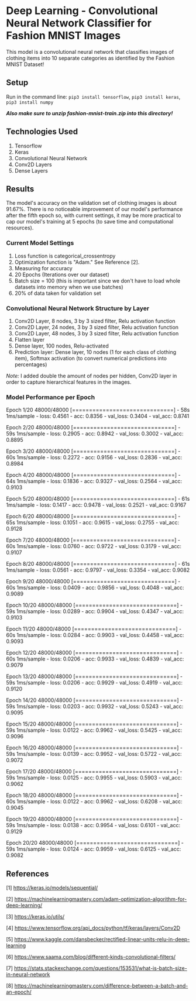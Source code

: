 # Deep Learning - Convolutional Neural Network Classifier for Fashion MNIST Images
This model is a convolutional neural network that classifies images of clothing items into 10 separate categories as identified by the Fashion MNIST Dataset!

## Setup
Run in the command line:
`pip3 install tensorflow`,
`pip3 install keras`,
`pip3 install numpy`

***Also make sure to unzip fashion-mnist-train.zip into this directory!***

## Technologies Used
1. Tensorflow
2. Keras
3. Convolutional Neural Network
4. Conv2D Layers
5. Dense Layers

## Results
The model's accuracy on the validation set of clothing images is about 91.67%. There is no noticeable improvement of our model's performance after the fifth epoch so, with current settings, it may be more practical to cap our model's training at 5 epochs (to save time and computational resources).

### Current Model Settings
1. Loss function is categorical_crossentropy
2. Optimization function is "Adam." See Reference [2].
3. Measuring for accuracy
4. 20 Epochs (Iterations over our dataset)
5. Batch size = 100 (this is important since we don't have to load whole datasets into memory when we use batches)
6. 20% of data taken for validation set

### Convolutional Neural Network Structure by Layer
1. Conv2D Layer, 8 nodes, 3 by 3 sized filter, Relu activation function
2. Conv2D Layer, 24 nodes, 3 by 3 sized filter, Relu activation function
3. Conv2D Layer, 48 nodes, 3 by 3 sized filter, Relu activation function
4. Flatten layer
5. Dense layer, 100 nodes, Relu-activated
6. Prediction layer: Dense layer, 10 nodes (1 for each class of clothing item), Softmax activation (to convert numerical predictions into percentages)

*Note:* I added double the amount of nodes per hidden, Conv2D layer in order to capture hierarchical features in the images.

### Model Performance per Epoch
Epoch 1/20
48000/48000 [==============================] - 58s 1ms/sample - loss: 0.4561 - acc: 0.8356 - val_loss: 0.3404 - val_acc: 0.8741

Epoch 2/20
48000/48000 [==============================] - 59s 1ms/sample - loss: 0.2905 - acc: 0.8942 - val_loss: 0.3002 - val_acc: 0.8895

Epoch 3/20
48000/48000 [==============================] - 60s 1ms/sample - loss: 0.2272 - acc: 0.9156 - val_loss: 0.2836 - val_acc: 0.8984

Epoch 4/20
48000/48000 [==============================] - 64s 1ms/sample - loss: 0.1836 - acc: 0.9327 - val_loss: 0.2564 - val_acc: 0.9103

Epoch 5/20
48000/48000 [==============================] - 61s 1ms/sample - loss: 0.1417 - acc: 0.9478 - val_loss: 0.2521 - val_acc: 0.9167

Epoch 6/20
48000/48000 [==============================] - 65s 1ms/sample - loss: 0.1051 - acc: 0.9615 - val_loss: 0.2755 - val_acc: 0.9128

Epoch 7/20
48000/48000 [==============================] - 60s 1ms/sample - loss: 0.0760 - acc: 0.9722 - val_loss: 0.3179 - val_acc: 0.9107

Epoch 8/20
48000/48000 [==============================] - 61s 1ms/sample - loss: 0.0561 - acc: 0.9797 - val_loss: 0.3354 - val_acc: 0.9082

Epoch 9/20
48000/48000 [==============================] - 60s 1ms/sample - loss: 0.0409 - acc: 0.9856 - val_loss: 0.4048 - val_acc: 0.9089

Epoch 10/20
48000/48000 [==============================] - 59s 1ms/sample - loss: 0.0289 - acc: 0.9904 - val_loss: 0.4347 - val_acc: 0.9103

Epoch 11/20
48000/48000 [==============================] - 60s 1ms/sample - loss: 0.0284 - acc: 0.9903 - val_loss: 0.4458 - val_acc: 0.9093

Epoch 12/20
48000/48000 [==============================] - 60s 1ms/sample - loss: 0.0206 - acc: 0.9933 - val_loss: 0.4839 - val_acc: 0.9079

Epoch 13/20
48000/48000 [==============================] - 59s 1ms/sample - loss: 0.0206 - acc: 0.9929 - val_loss: 0.4919 - val_acc: 0.9120

Epoch 14/20
48000/48000 [==============================] - 59s 1ms/sample - loss: 0.0203 - acc: 0.9932 - val_loss: 0.5243 - val_acc: 0.9095

Epoch 15/20
48000/48000 [==============================] - 59s 1ms/sample - loss: 0.0122 - acc: 0.9962 - val_loss: 0.5425 - val_acc: 0.9096

Epoch 16/20
48000/48000 [==============================] - 59s 1ms/sample - loss: 0.0139 - acc: 0.9952 - val_loss: 0.5722 - val_acc: 0.9072

Epoch 17/20
48000/48000 [==============================] - 59s 1ms/sample - loss: 0.0125 - acc: 0.9955 - val_loss: 0.5903 - val_acc: 0.9062

Epoch 18/20
48000/48000 [==============================] - 60s 1ms/sample - loss: 0.0122 - acc: 0.9962 - val_loss: 0.6208 - val_acc: 0.9045

Epoch 19/20
48000/48000 [==============================] - 59s 1ms/sample - loss: 0.0138 - acc: 0.9954 - val_loss: 0.6101 - val_acc: 0.9129

Epoch 20/20
48000/48000 [==============================] - 59s 1ms/sample - loss: 0.0124 - acc: 0.9959 - val_loss: 0.6125 - val_acc: 0.9082


## References
[1] https://keras.io/models/sequential/

[2] https://machinelearningmastery.com/adam-optimization-algorithm-for-deep-learning/

[3] https://keras.io/utils/

[4] https://www.tensorflow.org/api_docs/python/tf/keras/layers/Conv2D

[5] https://www.kaggle.com/dansbecker/rectified-linear-units-relu-in-deep-learning

[6] https://www.saama.com/blog/different-kinds-convolutional-filters/

[7] https://stats.stackexchange.com/questions/153531/what-is-batch-size-in-neural-network

[8] https://machinelearningmastery.com/difference-between-a-batch-and-an-epoch/
